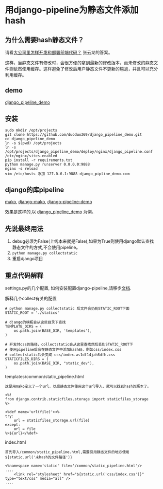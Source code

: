 用django-pipeline为静态文件添加hash
===

为什么需要hash静态文件？
---

请看[大公司里怎样开发和部署前端代码？](http://www.zhihu.com/question/20790576) 张云龙的答案。

这样，当静态文件有修改时，会很方便的拿到最新的修改版本，而未修改的静态文件则依然使用缓存。这样避免了修改后用户静态文件不更新的尴尬，并且可以充分利用缓存。

demo
---

[django_pipeline_demo](https://github.com/duoduo369/django_pipeline_demo)

安装
---
    sudo mkdir /opt/projects
    git clone https://github.com/duoduo369/django_pipeline_demo.git
    cd django_pipeline_demo
    ln -s $(pwd) /opt/projects
    ln -s /opt/projects/django_pipeline_demo/deploy/nginx/django_pipeline.conf /etc/nginx/sites-enabled
    pip install -r requirements.txt
    python manage.py runserver 0.0.0.0:9888
    nginx -s reload
    vim /etc/hosts 添加 127.0.0.1:9888 django_pipline_demo.com


django的库pipeline
---

[mako](http://www.makotemplates.org/),  [django-mako](https://github.com/jurgns/django-mako),  [django-pipeline-demo](https://github.com/duoduo369/django_pipeline_demo)

效果是这样的,以 [django_pipeline_demo](https://github.com/duoduo369/django_pipeline_demo) 为例。

先说最终用法
---

1. debug必须为False(上线本来就是False),如果为True则使用django默认查找静态文件的方式,不会使用pipeline。
2. `python manage.py collectstatic`
3. 重启django项目

重点代码解释
---
settings.py的几个配置,
如何安装配置django-pipeline,请移步[文档](http://django-pipeline.readthedocs.org/).

解释几个collect有关的配置

    # python manage.py collectstatic 后文件会扔到STATIC_ROOT下面
    STATIC_ROOT = './statics'

    # django的模板会从这些目录下查找
    TEMPLATE_DIRS = (
        os.path.join(BASE_DIR, 'templates'),
    )

    # 开发时css的路径，collectstatic会从这里查找然后丢到STATIC_ROOT下
    # 使用pipeline后会在静态文件中添加hash码，例如css/index.css
    # collectstatic后会变成 css/index.as1df14jah8dfh.css
    STATICFILES_DIRS = (
        os.path.join(BASE_DIR, "static_dev"),
    )


templates/common/static_pipeline.html

    这是用mako定义了一个url，以后静态文件使用这个url导入，就可以找到hash的版本了。

    <%!
    from django.contrib.staticfiles.storage import staticfiles_storage
    %>

    <%def name='url(file)'><%
    try:
        url = staticfiles_storage.url(file)
    except:
        url = file
    %>${url}</%def>

index.html

    首先导入/common/static_pipeline.html,需要引用静态文件的地方使用${static.url('未hash的文件路径')}

    <%namespace name='static' file='/common/static_pipeline.html'/>
    ....
        <link rel="stylesheet" href="${static.url('css/index.css')}" type="text/css" media="all" />
    ....
